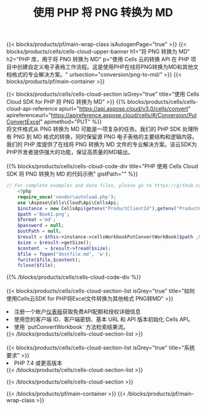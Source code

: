 ﻿---
title: 使用 PHP 将 PNG 转换为 MD
description: 利用Aspose.Cells Cloud SDK for PHP将PNG格式文件转换为MD格式文件。
---
{{< blocks/products/pf/main-wrap-class isAutogenPage="true" >}}
{{< blocks/products/cells/cells-cloud-upper-banner h1="将 PNG 转换为 MD" h2="PHP 库，用于将 PNG 转换为 MD" p="使用 Cells 云的转换 API 在 PHP 项目中创建自定义电子表格工作流程。这是使用PHP在线将PNG转换为MD和其他文档格式的专业解决方案。" urlsection="conversion/png-to-md/" >}}
{{< blocks/products/pf/main-container >}}

{{< blocks/products/cells/cells-cloud-section isGrey="true" title="使用 Cells Cloud SDK for PHP 将 PNG 转换为 MD" >}}
{{% blocks/products/cells/cells-cloud-api-reference apiurl="https://api.aspose.cloud/v3.0/cells/convert" apireferenceurl="https://apireference.aspose.cloud/cells/#/Conversion/PutConvertExcel" apimethod="PUT" %}}
<br/>
将文件格式从 PNG 转换为 MD 可能是一项复杂的任务。我们的 PHP SDK 处理所有 PNG 到 MD 格式的转换，同时保留源 PNG 电子表格的主要结构和逻辑内容。我们的 PHP 库提供了在线将 PNG 转换为 MD 文件的专业解决方案。该云SDK为PHP开发者提供强大的功能，保证高质量的MD输出。
<br/>
<br/>
{{% blocks/products/cells/cells-cloud-code-div title="PHP 使用 Cells Cloud SDK 将 PNG 转换为 MD 的代码示例" gistPath="" %}}
 
```php
// For complete examples and data files, please go to https://github.com/aspose-cells-cloud/aspose-cells-cloud-php/
    <?php
    require_once('vendor\autoload.php');
    use \Aspose\Cells\Cloud\Api\CellsApi;
    $instance = new CellsApi(getenv("ProductClientId"),getenv("ProductClientSecret"));
    $path ='Book1.png';    
    $format ='md';
    $password = null;
    $outPath = null;      
    $result = $this->instance->cellsWorkbookPutConvertWorkBook($path ,$format, $password,  $outPath);
    $size = $result->getSize();
    $content  = $result->fread($size);
    $file = fopen("destfile.md", 'w');
    fwrite($file,$content);
    fclose($file);
```
 
{{% /blocks/products/cells/cells-cloud-code-div %}}
<br/>
<br/>
{{< blocks/products/cells/cells-cloud-section-list isGrey="true" title="如何使用Cells云SDK for PHP将Excel文件转换为其他格式 PNG转MD" >}}
<li>注册一个帐户<a href="https://dashboard.aspose.cloud/">仪表板</a>获取免费API配额和授权详细信息</li>
<li>使用您的客户端 ID、客户端密钥、基本 URL 和 API 版本初始化 Cells API。</li>
<li>使用 `putConvertWorkbook` 方法检索结果流。</li>
{{< /blocks/products/cells/cells-cloud-section-list >}}
<br/>
<br/>
{{< blocks/products/cells/cells-cloud-section-list isGrey="true" title="系统要求" >}}
<li>PHP 7.4 或更高版本</li>
{{< /blocks/products/cells/cells-cloud-section-list >}}

{{< /blocks/products/cells/cells-cloud-section >}}

{{< /blocks/products/pf/main-container >}}
{{< /blocks/products/pf/main-wrap-class >}}
